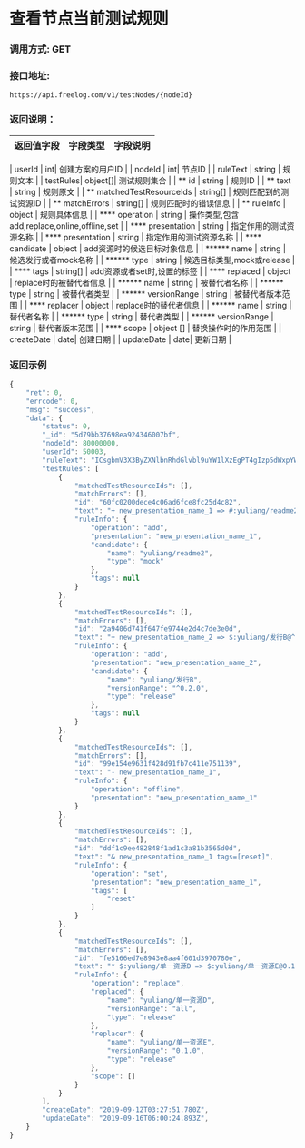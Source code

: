 # 查看节点当前测试规则

### 调用方式: GET

### 接口地址:

```
https://api.freelog.com/v1/testNodes/{nodeId}
```

### 返回说明：

| 返回值字段 | 字段类型 | 字段说明 |
| :--- | :--- | :--- |

| userId | int| 创建方案的用户ID |
| nodeId | int| 节点ID |
| ruleText | string | 规则文本 |
| testRules| object[]| 测试规则集合 |
| ** id | string | 规则ID |
| ** text | string | 规则原文 |
| ** matchedTestResourceIds | string[] | 规则匹配到的测试资源ID |
| ** matchErrors | string[] | 规则匹配时的错误信息 |
| ** ruleInfo | object | 规则具体信息 |
| **** operation | string | 操作类型,包含add,replace,online,offline,set |
| **** presentation | string | 指定作用的测试资源名称 |
| **** presentation | string | 指定作用的测试资源名称 |
| **** candidate | object | add资源时的候选目标对象信息 |
| ****** name | string | 候选发行或者mock名称 |
| ****** type | string | 候选目标类型,mock或release |
| **** tags | string[] | add资源或者set时,设置的标签 |
| **** replaced | object | replace时的被替代者信息  |
| ****** name | string | 被替代者名称 |
| ****** type | string | 被替代者类型 |
| ****** versionRange | string | 被替代者版本范围 |
| **** replacer | object | replace时的替代者信息  |
| ****** name | string | 替代者名称 |
| ****** type | string | 替代者类型 |
| ****** versionRange | string | 替代者版本范围 |
| **** scope | object [] | 替换操作时的作用范围 |
| createDate | date| 创建日期 |
| updateDate | date| 更新日期 |

### 返回示例

```js
{
    "ret": 0,
    "errcode": 0,
    "msg": "success",
    "data": {
        "status": 0,
        "_id": "5d79bb37698ea924346007bf",
        "nodeId": 80000000,
        "userId": 50003,
        "ruleText": "ICsgbmV3X3ByZXNlbnRhdGlvbl9uYW1lXzEgPT4gIzp5dWxpYW5nL3JlYWRtZTIgKyBuZXdfcHJlc2VudGF0aW9uX25hbWVfMiA9PiAkOnl1bGlhbmcv5Y+R6KGMQkBeMC4yLjAgLSBuZXdfcHJlc2VudGF0aW9uX25hbWVfMSAmIG5ld19wcmVzZW50YXRpb25fbmFtZV8xIHRhZ3M9W3Jlc2V0XSAqICQ6eXVsaWFuZy/ljZXkuIDotYTmupBEID0+ICQ6eXVsaWFuZy/ljZXkuIDotYTmupBFQDAuMS4w",
        "testRules": [
            {
                "matchedTestResourceIds": [],
                "matchErrors": [],
                "id": "60fc0200dece4c06ad6fce8fc25d4c82",
                "text": "+ new_presentation_name_1 => #:yuliang/readme2",
                "ruleInfo": {
                    "operation": "add",
                    "presentation": "new_presentation_name_1",
                    "candidate": {
                        "name": "yuliang/readme2",
                        "type": "mock"
                    },
                    "tags": null
                }
            },
            {
                "matchedTestResourceIds": [],
                "matchErrors": [],
                "id": "2a9406d741f647fe9744e2d4c7de3e0d",
                "text": "+ new_presentation_name_2 => $:yuliang/发行B@^0.2.0",
                "ruleInfo": {
                    "operation": "add",
                    "presentation": "new_presentation_name_2",
                    "candidate": {
                        "name": "yuliang/发行B",
                        "versionRange": "^0.2.0",
                        "type": "release"
                    },
                    "tags": null
                }
            },
            {
                "matchedTestResourceIds": [],
                "matchErrors": [],
                "id": "99e154e9631f428d91fb7c411e751139",
                "text": "- new_presentation_name_1",
                "ruleInfo": {
                    "operation": "offline",
                    "presentation": "new_presentation_name_1"
                }
            },
            {
                "matchedTestResourceIds": [],
                "matchErrors": [],
                "id": "ddf1c9ee482848f1ad1c3a81b3565d0d",
                "text": "& new_presentation_name_1 tags=[reset]",
                "ruleInfo": {
                    "operation": "set",
                    "presentation": "new_presentation_name_1",
                    "tags": [
                        "reset"
                    ]
                }
            },
            {
                "matchedTestResourceIds": [],
                "matchErrors": [],
                "id": "fe5166ed7e8943e8aa4f601d3970780e",
                "text": "* $:yuliang/单一资源D => $:yuliang/单一资源E@0.1.0",
                "ruleInfo": {
                    "operation": "replace",
                    "replaced": {
                        "name": "yuliang/单一资源D",
                        "versionRange": "all",
                        "type": "release"
                    },
                    "replacer": {
                        "name": "yuliang/单一资源E",
                        "versionRange": "0.1.0",
                        "type": "release"
                    },
                    "scope": []
                }
            }
        ],
        "createDate": "2019-09-12T03:27:51.780Z",
        "updateDate": "2019-09-16T06:00:24.893Z",
    }
}
```